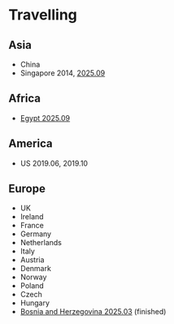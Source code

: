 # Travelling

## Asia

- China
- Singapore 2014, [2025.09](asia/singapore.md)

## Africa

- [Egypt 2025.09](africa/egypt.md)

## America

- US 2019.06, 2019.10

## Europe

- UK
- Ireland
- France
- Germany
- Netherlands
- Italy
- Austria
- Denmark
- Norway
- Poland
- Czech
- Hungary
- [Bosnia and Herzegovina 2025.03](europe/bosnia_and_herzegovina.md) (finished)